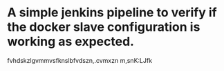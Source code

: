 # A simple jenkins pipeline to verify if the docker slave configuration is working as expected.
fvhdskzlgvmmvsfknslbfvdszn,.cvmxzn m,snK:LJfk
